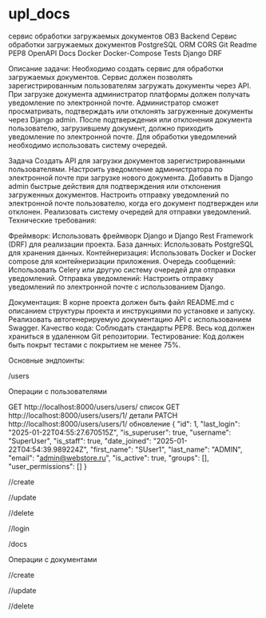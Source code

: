 # upl_docs
сервис обработки загружаемых документов
OB3
Backend
Сервис обработки загружаемых документов
PostgreSQL
ORM
CORS
Git
Readme
PEP8
OpenAPI Docs
Docker
Docker-Compose
Tests
Django
DRF

Описание задачи:
Необходимо создать сервис для обработки загружаемых документов. Сервис должен позволять зарегистрированным пользователям загружать документы через API. При загрузке документа администратор платформы должен получать уведомление по электронной почте. Администратор сможет просматривать, подтверждать или отклонять загруженные документы через Django admin. После подтверждения или отклонения документа пользователю, загрузившему документ, должно приходить уведомление по электронной почте. Для обработки уведомлений необходимо использовать систему очередей.

Задача
Создать API для загрузки документов зарегистрированными пользователями.
Настроить уведомление администратора по электронной почте при загрузке нового документа.
Добавить в Django admin быстрые действия для подтверждения или отклонения загруженных документов.
Настроить отправку уведомлений по электронной почте пользователю, когда его документ подтвержден или отклонен.
Реализовать систему очередей для отправки уведомлений.
Технические требования:

Фреймворк:
Использовать фреймворк Django и Django Rest Framework (DRF) для реализации проекта.
База данных:
Использовать PostgreSQL для хранения данных.
Контейнеризация:
Использовать Docker и Docker compose для контейнеризации приложения.
Очередь сообщений:
Использовать Celery или другую систему очередей для отправки уведомлений.
Отправка уведомлений:
Настроить отправку уведомлений по электронной почте с использованием Django.

Документация:
В корне проекта должен быть файл README.md с описанием структуры проекта и инструкциями по установке и запуску.
Реализовать автогенерируемую документацию API с использованием Swagger.
Качество кода:
Соблюдать стандарты PEP8.
Весь код должен храниться в удаленном Git репозитории.
Тестирование:
Код должен быть покрыт тестами с покрытием не менее 75%.


Основные эндпоинты:

/users

Операции с пользователями

GET http://localhost:8000/users/users/ список
GET http://localhost:8000/users/users/1/ детали
PATCH http://localhost:8000/users/users/1/ обновление
{
    "id": 1,
    "last_login": "2025-01-22T04:55:27.670515Z",
    "is_superuser": true,
    "username": "SuperUser",
    "is_staff": true,
    "date_joined": "2025-01-22T04:54:39.989224Z",
    "first_name": "SUser1",
    "last_name": "ADMIN",
    "email": "admin@webstore.ru",
    "is_active": true,
    "groups": [],
    "user_permissions": []
}

//create

//update

//delete

//login


/docs

Операции с документами

//create

//update

//delete

